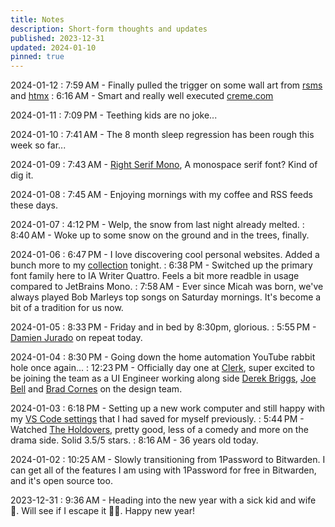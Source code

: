 ```yaml
---
title: Notes
description: Short-form thoughts and updates
published: 2023-12-31
updated: 2024-01-10
pinned: true
---
```


2024-01-12
: 7:59 AM - Finally pulled the trigger on some wall art from [rsms](https://shop.rsms.me/products/inter-a-poster-3) and [htmx](https://swag.htmx.org/products/hypermedia-systems-cover-poster)
: 6:16 AM - Smart and really well executed [creme.com](https://creme.com/)

2024-01-11
: 7:09 PM - Teething kids are no joke...

2024-01-10
: 7:41 AM - The 8 month sleep regression has been rough this week so far...

2024-01-09
: 7:43 AM - [Right Serif Mono](https://pangrampangram.com/products/right-serif-mono), A monospace serif font? Kind of dig it.

2024-01-08
: 7:45 AM - Enjoying mornings with my coffee and RSS feeds these days.

2024-01-07
: 4:12 PM - Welp, the snow from last night already melted.
: 8:40 AM - Woke up to some snow on the ground and in the trees, finally.

2024-01-06
: 6:47 PM - I love discovering cool personal websites. Added a bunch more to my [collection](/personal-websites) tonight.
: 6:38 PM - Switched up the primary font family here to IA Writer Quattro. Feels a bit more readble in usage compared to JetBrains Mono.
: 7:58 AM - Ever since Micah was born, we've always played Bob Marleys top songs on Saturday mornings. It's become a bit of a tradition for us now.

2024-01-05
: 8:33 PM - Friday and in bed by 8:30pm, glorious.
: 5:55 PM - [Damien Jurado](https://www.youtube.com/channel/UCyVlO8RAg7i0C5h4Wy2QRAw) on repeat today.

2024-01-04
: 8:30 PM - Going down the home automation YouTube rabbit hole once again...
: 12:23 PM - Officially day one at [Clerk](https://clerk.com/), super excited to be joining the team as a UI Engineer working along side [Derek Briggs](https://twitter.com/PixelJanitor), [Joe Bell](https://twitter.com/joebell_) and [Brad Cornes](https://twitter.com/bradlc) on the design team.

2024-01-03
: 6:18 PM - Setting up a new work computer and still happy with my [VS Code settings](https://gist.github.com/alexcarpenter/fc13caa55f02af46b2b83a7ebe29d256) that I had saved for myself previously.
: 5:44 PM - Watched [The Holdovers](https://www.imdb.com/title/tt14849194/), pretty good, less of a comedy and more on the drama side. Solid 3.5/5 stars.
: 8:16 AM - 36 years old today.

2024-01-02
: 10:25 AM - Slowly transitioning from 1Password to Bitwarden. I can get all of the features I am using with 1Password for free in Bitwarden, and it's open source too.

2023-12-31
: 9:36 AM - Heading into the new year with a sick kid and wife 🫠. Will see if I escape it 🤞🏻. Happy new year!
